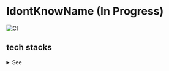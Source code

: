 # IdontKnowName (In Progress)

[![CI](https://github.com/sammiee5311/super-octo-umbrella/actions/workflows/CI.yml/badge.svg?branch=main)](https://github.com/sammiee5311/super-octo-umbrella/actions/workflows/CI.yml)

## tech stacks
<details>
<summary>See</summary>

### Back-end
 - fast-api

### Front-end
 - vue3

### Database
 - postgres
 - mysql
 - redis 

### Monitoring
 - sentry
 - grafana
 - prometheus

### Languages
 - python
 - typescript   

### Build 
 - docker

### Proxy
 - nginx
 
### CI / CD
 - gitHub actions
 - heroku
 
</details> 
